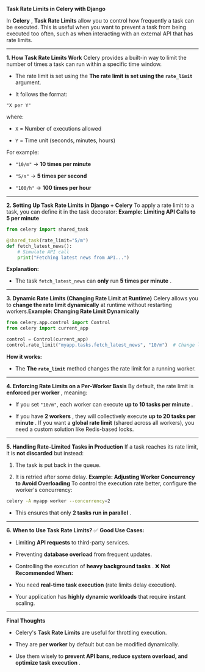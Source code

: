 
**Task Rate Limits in Celery with Django** 

In **Celery** , **Task Rate Limits**  allow you to control how frequently a task can be executed. This is useful when you want to prevent a task from being executed too often, such as when interacting with an external API that has rate limits.

---

**1. How Task Rate Limits Work**
Celery provides a built-in way to limit the number of times a task can run within a specific time window.

- The rate limit is set using the **The rate limit is set using the `rate_limit`**  argument.

- It follows the format:

```arduino
"X per Y"
```

where:

- `X` = Number of executions allowed

- `Y` = Time unit (seconds, minutes, hours)

For example:

- `"10/m"` → **10 times per minute**

- `"5/s"` → **5 times per second**

- `"100/h"` → **100 times per hour**

---

**2. Setting Up Task Rate Limits in Django + Celery**
To apply a rate limit to a task, you can define it in the task decorator:
**Example: Limiting API Calls to 5 per minute**

```python
from celery import shared_task

@shared_task(rate_limit="5/m")
def fetch_latest_news():
    # Simulate API call
    print("Fetching latest news from API...")
```

**Explanation:**  

- The task `fetch_latest_news` can **only**  run **5 times per minute** .

---

**3. Dynamic Rate Limits (Changing Rate Limit at Runtime)** Celery allows you to **change the rate limit dynamically**  at runtime without restarting workers.**Example: Changing Rate Limit Dynamically**

```python
from celery.app.control import Control
from celery import current_app

control = Control(current_app)
control.rate_limit("myapp.tasks.fetch_latest_news", "10/m")  # Change limit to 10 per minute
```

**How it works:**  

- The **The `rate_limit`**  method changes the rate limit for a running worker.

---

**4. Enforcing Rate Limits on a Per-Worker Basis** By default, the rate limit is **enforced per worker** , meaning:

- If you set `"10/m"`, each worker can execute **up to 10 tasks per minute** .

- If you have **2 workers** , they will collectively execute **up to 20 tasks per minute** .
If you want a **global rate limit**  (shared across all workers), you need a custom solution like Redis-based locks.

---

**5. Handling Rate-Limited Tasks in Production** If a task reaches its rate limit, it is **not discarded**  but instead:

1. The task is put back in the queue.

2. It is retried after some delay.
**Example: Adjusting Worker Concurrency to Avoid Overloading**
To control the execution rate better, configure the worker's concurrency:

```sh
celery -A myapp worker --concurrency=2
```

- This ensures that only **2 tasks run in parallel** .

---

**6. When to Use Task Rate Limits?** ✅ **Good Use Cases:**  

- Limiting **API requests**  to third-party services.

- Preventing **database overload**  from frequent updates.

- Controlling the execution of **heavy background tasks** .
❌ **Not Recommended When:**  
- You need **real-time task execution**  (rate limits delay execution).

- Your application has **highly dynamic workloads**  that require instant scaling.

---

**Final Thoughts**  

- Celery's **Task Rate Limits**  are useful for throttling execution.

- They are **per worker**  by default but can be modified dynamically.

- Use them wisely to **prevent API bans, reduce system overload, and optimize task execution** .

